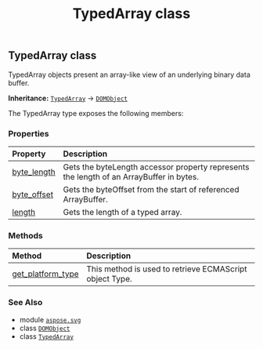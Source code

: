 ﻿---
title: TypedArray class
second_title: Aspose.SVG for Python via .NET API References
description: 
type: docs
weight: 670
url: /python-net/aspose.svg/typedarray/
is_root: false
---

## TypedArray class

TypedArray objects present an array-like view of an underlying binary data buffer.



**Inheritance:** [`TypedArray`](/svg/python-net/aspose.svg/typedarray) → 
[`DOMObject`](/svg/python-net/aspose.svg.dom/domobject)



The TypedArray type exposes the following members:

### Properties
| Property | Description |
| :- | :- |
| [byte_length](/svg/python-net/aspose.svg/typedarray/byte_length) | Gets the byteLength accessor property represents the length of an ArrayBuffer in bytes. |
| [byte_offset](/svg/python-net/aspose.svg/typedarray/byte_offset) | Gets the byteOffset from the start of referenced ArrayBuffer. |
| [length](/svg/python-net/aspose.svg/typedarray/length) | Gets the length of a typed array. |


### Methods
| Method | Description |
| :- | :- |
| [get_platform_type](/svg/python-net/aspose.svg/typedarray/get_platform_type/#) | This method is used to retrieve ECMAScript object Type. |



### See Also
* module [`aspose.svg`](..)
* class [`DOMObject`](/svg/python-net/aspose.svg.dom/domobject)
* class [`TypedArray`](/svg/python-net/aspose.svg/typedarray)
